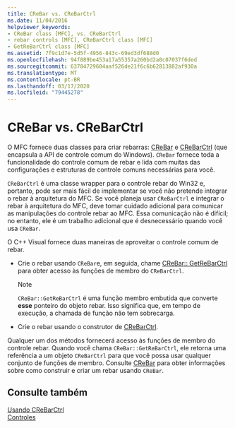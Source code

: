 ```yaml
---
title: CReBar vs. CReBarCtrl
ms.date: 11/04/2016
helpviewer_keywords:
- CReBar class [MFC], vs. CReBarCtrl
- rebar controls [MFC], CReBarCtrl class [MFC]
- GetReBarCtrl class [MFC]
ms.assetid: 7f9c1d7e-5d5f-4956-843c-69ed3df688d0
ms.openlocfilehash: 94f889be453a17a55357a260bd2a0c07037f6ded
ms.sourcegitcommit: 63784729604aaf526de21f6c6b62813882af930a
ms.translationtype: MT
ms.contentlocale: pt-BR
ms.lasthandoff: 03/17/2020
ms.locfileid: "79445278"
---
```

# <a name="crebar-vs-crebarctrl"></a>CReBar vs. CReBarCtrl

O MFC fornece duas classes para criar rebarras: [CReBar](../mfc/reference/crebar-class.md) e [CReBarCtrl](../mfc/reference/crebarctrl-class.md) (que encapsula a API de controle comum do Windows). `CReBar` fornece toda a funcionalidade do controle comum de rebar e lida com muitas das configurações e estruturas de controle comuns necessárias para você.

`CReBarCtrl` é uma classe wrapper para o controle rebar do Win32 e, portanto, pode ser mais fácil de implementar se você não pretende integrar o rebar à arquitetura do MFC. Se você planeja usar `CReBarCtrl` e integrar o rebar à arquitetura do MFC, deve tomar cuidado adicional para comunicar as manipulações do controle rebar ao MFC. Essa comunicação não é difícil; no entanto, ele é um trabalho adicional que é desnecessário quando você usa `CReBar`.

O C++ Visual fornece duas maneiras de aproveitar o controle comum de rebar.

- Crie o rebar usando `CReBar`e, em seguida, chame [CReBar:: GetReBarCtrl](../mfc/reference/crebar-class.md#getrebarctrl) para obter acesso às funções de membro do `CReBarCtrl`.

    > [!NOTE]
    >  `CReBar::GetReBarCtrl` é uma função membro embutida que converte **esse** ponteiro do objeto rebar. Isso significa que, em tempo de execução, a chamada de função não tem sobrecarga.

- Crie o rebar usando o construtor de [CReBarCtrl](../mfc/reference/crebarctrl-class.md).

Qualquer um dos métodos fornecerá acesso às funções de membro do controle rebar. Quando você chama `CReBar::GetReBarCtrl`, ele retorna uma referência a um objeto `CReBarCtrl` para que você possa usar qualquer conjunto de funções de membro. Consulte [CReBar](../mfc/reference/crebar-class.md) para obter informações sobre como construir e criar um rebar usando `CReBar`.

## <a name="see-also"></a>Consulte também

[Usando CReBarCtrl](../mfc/using-crebarctrl.md)<br/>
[Controles](../mfc/controls-mfc.md)
